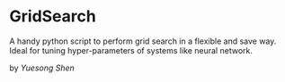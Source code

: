 # GridSearch
A handy python script to perform grid search in a flexible and save way. Ideal for tuning hyper-parameters of systems like neural network.

by _Yuesong Shen_
